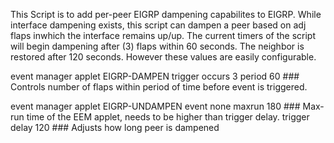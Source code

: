 This Script is to add per-peer EIGRP dampening capabilites to EIGRP. While interface dampening exists, this script
can dampen a peer based on adj flaps inwhich the interface remains up/up. The current timers of the script will 
begin dampening after (3) flaps within 60 seconds. The neighbor is restored after 120 seconds. However these values are
easily configurable.



event manager applet EIGRP-DAMPEN
	trigger occurs 3 period 60 ### Controls number of flaps within period of time before event is triggered.
 
event manager applet EIGRP-UNDAMPEN
	event none maxrun 180 ### Max-run time of the EEM applet, needs to be higher than trigger delay.
	trigger delay 120 ### Adjusts how long peer is dampened
